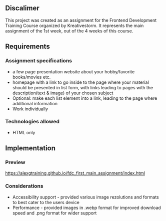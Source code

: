 <h2>Discalimer</h2>
This project was created as an assignment for the Frontend Development Training Course organized by Kreativestorm.
It represents the main assignment of the 1st week, out of the 4 weeks of this course.

<h2>Requirements</h2>

<h3>Assignment specifications</h3>

  - a few page presentation website about your hobby/favorite books/movies etc.
  - homepage with a link to go inside to the page where your material should be presented in list form, with links leading to pages with the description(text & image) of your chosen subject
  - Optional: make each list element into a link, leading to the page where additional information
  - Work individually

<h3>Technologies allowed</h3>

  - HTML only

<h2>Implementation</h2>

<h3>Preview</h3>

https://alexgtraining.github.io/fdc_first_main_assignment/index.html 

<h3>Considerations</h3>

  - Accessibility support - provided various image rezolutions and formats to best cater to the users device
  - Performance - provided images in .webp format for improved download speed and .png format for wider support
